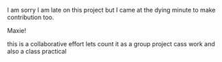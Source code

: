 
I am sorry I am late on this project but I came at the dying minute to make contribution too.



Maxie!

this is a collaborative effort
lets count it as a group project
cass work
and also a class practical
